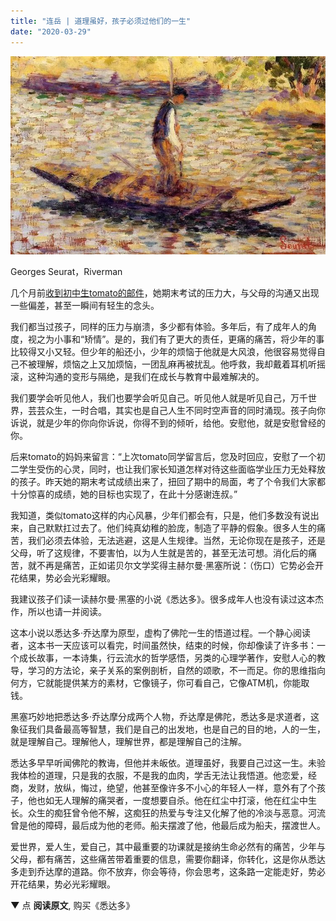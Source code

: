 ```yaml
---
title: "连岳 | 道理虽好，孩子必须过他们的一生"
date: "2020-03-29"
---
```


  

  

![连岳文章](images/连岳文章picture-58.jpg)

Georges Seurat，Riverman

  

几个月前[收到初中生tomato的邮件](https://mp.weixin.qq.com/s?__biz=MjM5NDU0Mjk2MQ==&mid=2651636878&idx=1&sn=ed38eb89d80c77b7d2e6684ddb24631f&chksm=bd7e40908a09c9861f24c3e587aec79c038c2fc0b850071c0a1d1c7c714fe433c4b901cb585a&token=481235675&lang=zh_CN&scene=21#wechat_redirect)，她期末考试的压力大，与父母的沟通又出现一些偏差，甚至一瞬间有轻生的念头。 

  

我们都当过孩子，同样的压力与崩溃，多少都有体验。多年后，有了成年人的角度，视之为小事和“矫情”。是的，我们有了更大的责任，更痛的痛苦，将少年的事比较得又小又轻。但少年的船还小，少年的烦恼于他就是大风浪，他很容易觉得自己不被理解，烦恼之上又加烦恼，一团乱麻再被扰乱。他呼救，我却戴着耳机听摇滚，这种沟通的变形与隔绝，是我们在成长与教育中最难解决的。

  

我们要学会听见他人，我们也要学会听见自己。听见他人就是听见自己，万千世界，芸芸众生，一时合唱，其实也是自己人生不同时空声音的同时涌现。孩子向你诉说，就是少年的你向你诉说，你得不到的倾听，给他。安慰他，就是安慰曾经的你。

  

后来tomato的妈妈来留言：“上次tomato同学留言后，您及时回应，安慰了一个初二学生受伤的心灵，同时，也让我们家长知道怎样对待这些面临学业压力无处释放的孩子。昨天她的期末考试成绩出来了，扭回了期中的局面，考了个令我们大家都十分惊喜的成绩，她的目标也实现了，在此十分感谢连叔。”

  

我知道，类似tomato这样的内心风暴，少年们都会有，只是，他们多数没有说出来，自己默默扛过去了。他们纯真幼稚的脸庞，制造了平静的假象。很多人生的痛苦，我们必须去体验，无法逃避，这是人生规律。当然，无论你现在是孩子，还是父母，听了这规律，不要害怕，以为人生就是苦的，甚至无法可想。消化后的痛苦，就不再是痛苦，正如诺贝尔文学奖得主赫尔曼·黑塞所说：（伤口）它势必会开花结果，势必会光彩耀眼。

  

我建议孩子们读一读赫尔曼·黑塞的小说《悉达多》。很多成年人也没有读过这本杰作，所以也请一并阅读。

  

这本小说以悉达多·乔达摩为原型，虚构了佛陀一生的悟道过程。一个静心阅读者，这本书一天应该可以看完，时间虽然快，结束的时候，你却像读了许多书：一个成长故事，一本诗集，行云流水的哲学感悟，另类的心理学著作，安慰人心的教导，学习的方法论，亲子关系的案例剖析，自然的颂歌，不一而足。你的思维指向何方，它就能提供某方的素材，它像镜子，你可看自己，它像ATM机，你能取钱。

  

黑塞巧妙地把悉达多·乔达摩分成两个人物，乔达摩是佛陀，悉达多是求道者，这象征我们具备最高等智慧，我们是自己的出发地，也是自己的目的地，人的一生，就是理解自己。理解他人，理解世界，都是理解自己的注解。

  

悉达多早早听闻佛陀的教诲，但他并未皈依。道理虽好，我要自己过这一生。未验我体检的道理，只是我的衣服，不是我的血肉，学舌无法让我悟道。他恋爱，经商，发财，放纵，悔过，绝望，他甚至像许多不小心的年轻人一样，意外有了个孩子，他也如无人理解的痛哭者，一度想要自杀。他在红尘中打滚，他在红尘中生长。众生的痴狂曾令他不解，这痴狂的热爱与专注又化解了他的冷淡与恶意。河流曾是他的障碍，最后成为他的老师。船夫摆渡了他，他最后成为船夫，摆渡世人。

  

爱世界，爱人生，爱自己，其中最重要的功课就是接纳生命必然有的痛苦，少年与父母，都有痛苦，这些痛苦带着重要的信息，需要你翻译，你转化，这是你从悉达多走到乔达摩的道路。你不放弃，你会等待，你会思考，这条路一定能走好，势必开花结果，势必光彩耀眼。

  

 ****▼**** 点 **阅读原文**, 购买《悉达多》
